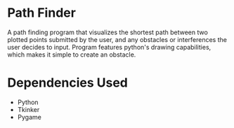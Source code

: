 # Path Finder
A path finding program that visualizes the shortest path between two plotted points submitted by the user, and any obstacles or interferences the user decides to input. Program features python's drawing capabilities, which makes it simple to create an obstacle.

# Dependencies Used
* Python
* Tkinker
* Pygame
